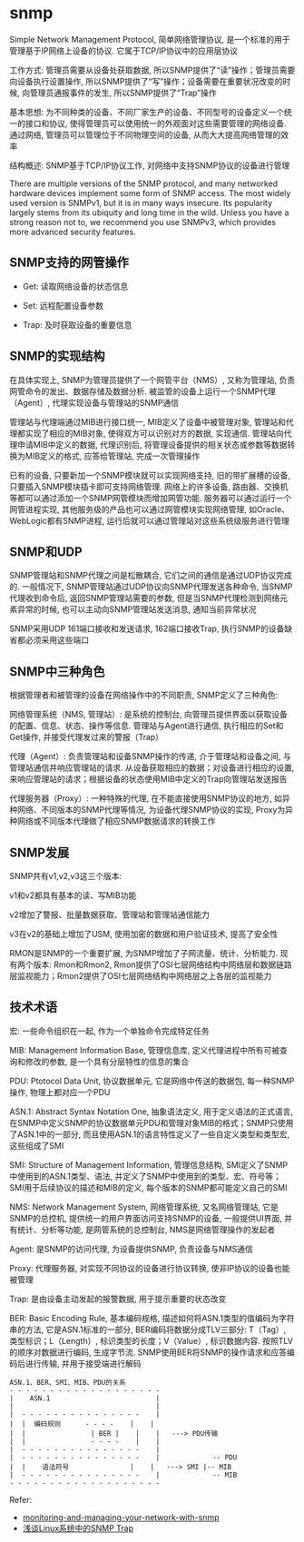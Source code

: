 # snmp

Simple Network Management Protocol, 简单网络管理协议, 是一个标准的用于管理基于IP网络上设备的协议. 它属于TCP/IP协议中的应用层协议

工作方式: 管理员需要从设备处获取数据, 所以SNMP提供了“读”操作；管理员需要向设备执行设置操作, 所以SNMP提供了“写”操作；设备需要在重要状况改变的时候, 向管理员通报事件的发生, 所以SNMP提供了“Trap”操作

基本思想: 为不同种类的设备、不同厂家生产的设备、不同型号的设备定义一个统一的接口和协议, 使得管理员可以使用统一的外观面对这些需要管理的网络设备. 通过网络, 管理员可以管理位于不同物理空间的设备, 从而大大提高网络管理的效率

结构概述: SNMP基于TCP/IP协议工作, 对网络中支持SNMP协议的设备进行管理

There are multiple versions of the SNMP protocol, and many networked hardware devices implement some form of SNMP access. The most widely used version is SNMPv1, but it is in many ways insecure. Its popularity largely stems from its ubiquity and long time in the wild. Unless you have a strong reason not to, we recommend you use SNMPv3, which provides more advanced security features.

## SNMP支持的网管操作

+ Get: 读取网络设备的状态信息

+ Set: 远程配置设备参数

+ Trap: 及时获取设备的重要信息

## SNMP的实现结构

在具体实现上, SNMP为管理员提供了一个网管平台（NMS）, 又称为管理站, 负责网管命令的发出、数据存储及数据分析. 被监管的设备上运行一个SNMP代理（Agent）, 代理实现设备与管理站的SNMP通信

管理站与代理端通过MIB进行接口统一, MIB定义了设备中被管理对象, 管理站和代理都实现了相应的MIB对象, 使得双方可以识别对方的数据, 实现通信. 管理站向代理申请MIB中定义的数据, 代理识别后, 将管理设备提供的相关状态或参数等数据转换为MIB定义的格式, 应答给管理站, 完成一次管理操作

已有的设备, 只要新加一个SNMP模块就可以实现网络支持, 旧的带扩展槽的设备, 只要插入SNMP模块插卡即可支持网络管理. 网络上的许多设备, 路由器、交换机等都可以通过添加一个SNMP网管模块而增加网管功能. 服务器可以通过运行一个网管进程实现, 其他服务级的产品也可以通过网管模块实现网络管理, 如Oracle、WebLogic都有SNMP进程, 运行后就可以通过管理站对这些系统级服务进行管理

## SNMP和UDP

SNMP管理站和SNMP代理之间是松散耦合, 它们之间的通信是通过UDP协议完成的. 一般情况下, SNMP管理站通过UDP协议向SNMP代理发送各种命令, 当SNMP代理收到命令后, 返回SNMP管理站需要的参数, 但是当SNMP代理检测到网络元素异常的时候, 也可以主动向SNMP管理站发送消息, 通知当前异常状况

SNMP采用UDP 161端口接收和发送请求, 162端口接收Trap, 执行SNMP的设备缺省都必须采用这些端口

## SNMP中三种角色

根据管理者和被管理的设备在网络操作中的不同职责, SNMP定义了三种角色: 

网络管理系统（NMS, 管理站）: 是系统的控制台, 向管理员提供界面以获取设备的配置、信息、状态、操作等信息. 管理站与Agent进行通信, 执行相应的Set和Get操作, 并接受代理发过来的警报（Trap）

代理（Agent）: 负责管理站和设备SNMP操作的传递, 介于管理站和设备之间, 与管理站通信并响应管理站的请求. 从设备获取相应的数据；对设备进行相应的设置, 来响应管理站的请求；根据设备的状态使用MIB中定义的Trap向管理站发送报告

代理服务器（Proxy）: 一种特殊的代理, 在不能直接使用SNMP协议的地方, 如异种网络、不同版本的SNMP代理等情况, 为设备代理SNMP协议的实现, Proxy为异种网络或不同版本代理做了相应SNMP数据请求的转换工作

## SNMP发展

SNMP共有v1,v2,v3这三个版本: 

v1和v2都具有基本的读、写MIB功能

v2增加了警报、批量数据获取、管理站和管理站通信能力

v3在v2的基础上增加了USM, 使用加密的数据和用户验证技术, 提高了安全性

RMON是SNMP的一个重要扩展, 为SNMP增加了子网流量、统计、分析能力. 现有两个版本: Rmon和Rmon2, Rmon提供了OSI七层网络结构中网络层和数据链路层监视能力；Rmon2提供了OSI七层网络结构中网络层之上各层的监视能力


## 技术术语

宏: 一些命令组织在一起, 作为一个单独命令完成特定任务

MIB: Management Information Base, 管理信息库, 定义代理进程中所有可被查询和修改的参数, 是一个具有分层特性的信息的集合

PDU: Ptotocol Data Unit, 协议数据单元, 它是网络中传送的数据包, 每一种SNMP操作, 物理上都对应一个PDU

ASN.1: Abstract Syntax Notation One, 抽象语法定义, 用于定义语法的正式语言, 在SNMP中定义SNMP的协议数据单元PDU和管理对象MIB的格式；SNMP只使用了ASN.1中的一部分, 而且使用ASN.1的语言特性定义了一些自定义类型和类型宏, 这些组成了SMI

SMI: Structure of Management Information, 管理信息结构, SMI定义了SNMP中使用到的ASN.1类型、语法, 并定义了SNMP中使用到的类型、宏、符号等；SMI用于后续协议的描述和MIB的定义, 每个版本的SNMP都可能定义自己的SMI

NMS: Network Management System, 网络管理系统, 又名网络管理站, 它是SNMP的总控机, 提供统一的用户界面访问支持SNMP的设备, 一般提供UI界面, 并有统计、分析等功能, 是网管系统的总控制台, NMS是网络管理操作的发起者

Agent: 是SNMP的访问代理, 为设备提供SNMP, 负责设备与NMS通信

Proxy: 代理服务器, 对实现不同协议的设备进行协议转换, 使非IP协议的设备也能被管理

Trap: 是由设备主动发起的报警数据, 用于提示重要的状态改变

BER: Basic Encoding Rule, 基本编码规格, 描述如何将ASN.1类型的值编码为字符串的方法, 它是ASN.1标准的一部分, BER编码将数据分成TLV三部分: T（Tag）, 类型标识；L（Length）, 标识类型的长度；V（Value）, 标识数据内容. 按照TLV的顺序对数据进行编码, 生成字节流. SNMP使用BER将SNMP的操作请求和应答编码后进行传输, 并用于接受端进行解码

```
ASN.1、BER、SMI、MIB、PDU的关系
- - - - - - - - - - - - - - - - - - -
|    ASN.1                          |
|                                   |
|  - - - - - - - - - - - - - - -    |
|  |  编码规则      - - - -    |    |
|  |                | BER |    |    |   ---> PDU传输
|  |                - - - -    |    |       
|  - - - - - - - - - - - - - - -    |
|  - - - - - - - - - - - - - - -    |             -- PDU
|  |    语法符号               |    |   ---> SMI |-- MIB
|  - - - - - - - - - - - - - - -    |             -- MIB    
- - - - - - - - - - - - - - - - - - -
```

Refer:
+ [monitoring-and-managing-your-network-with-snmp](https://www.digitalocean.com/community/tutorial_series/monitoring-and-managing-your-network-with-snmp)
+ [浅谈Linux系统中的SNMP Trap](https://www.ibm.com/developerworks/cn/linux/l-cn-snmp/index.html)
